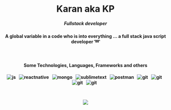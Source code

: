 <h1 align="center">Karan aka KP</h1>

<h5 align="center">Fullstack developer</h5>
<h4 align="center">A global variable in a code who is into everything ... a full stack java script developer ➿<h4/>

<br>

<h4 align="center">Some Technologies, Languages, Frameworks and others<h4/>
	
<p align="center">
	<img src="https://img.shields.io/badge/JavaScript-F7DF1E?style=for-the-badge&logo=javascript&logoColor=black" alt="js" />&nbsp;&nbsp;
	<img src="https://img.shields.io/badge/react_native%20-%2320232a.svg?&style=for-the-badge&logo=react&logoColor=%2361DAFB" alt="reactnative" />&nbsp;&nbsp;
	<img src="https://img.shields.io/badge/MongoDB-%234ea94b.svg?&style=for-the-badge&logo=mongodb&logoColor=white" alt="mongo" />&nbsp;&nbsp;
	<img src="https://img.shields.io/badge/github_actions-2088FF?style=for-the-badge&logo=github-actions&logoColor=white" alt="sublimetext" />&nbsp;&nbsp;
	<img src="https://img.shields.io/badge/postman-FF6C37?style=for-the-badge&logo=postman&logoColor=white" alt="postman" />&nbsp;&nbsp;
	<img src="https://img.shields.io/badge/git-F05032?style=for-the-badge&logo=git&logoColor=white" alt="git" />&nbsp;&nbsp;
  <img src="https://img.shields.io/badge/git-F05032?style=for-the-badge&logo=c++&logoColor=white" alt="git" />&nbsp;&nbsp;
  <img src="https://img.shields.io/badge/git-F05032?style=for-the-badge&logo=nodejs&logoColor=white" alt="git" />&nbsp;&nbsp;
  <img src="https://img.shields.io/badge/git-F05032?style=for-the-badge&logo=reactjs&logoColor=white" alt="git" />&nbsp;&nbsp;
</p>

</br>
<p align="center">
	<img src="https://spotify-github-profile.vercel.app/api/view?uid=12181824518&cover_image=false&theme=default" />
</p>
